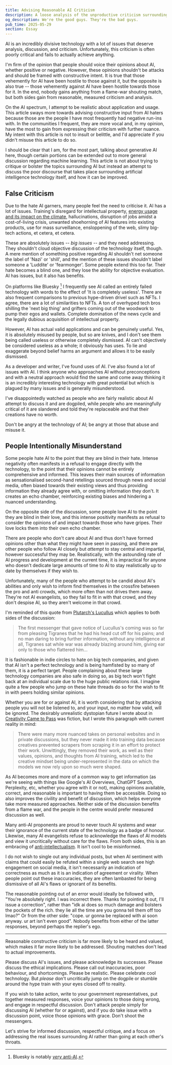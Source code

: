 ```yaml
---
title: Advising Reasonable AI Criticism
description: A loose analysis of the unproductive criticism surrounding artificial intelligence from both pro and anti camps, with advocations for more nuanced, constructive engagement and how that can be achieved to allow more informed and respectful discussions about AI technology and its impact.
og_description: We're the good guys. They're the bad guys.
pub_time: 2025-05-29
section: Essay
---
```


AI is an incredibly divisive technology with a lot of issues that deserve analysis, discussion, and criticism. Unfortunately, this criticism is often poorly critical and fails to actually achieve anything.

I'm firm of the opinion that people should voice their opinions about AI, whether positive or negative. However, these opinions shouldn't be attacks and should be framed with constructive intent. It is true that those vehemently for AI have been hostile to those against it, but the opposite is also true -- those vehemently against AI have been hostile towards those for it. In the end, nobody gains anything from a flame-war shouting match, but both sides gain from reasonable, measured criticism and analysis.

On the AI spectrum, I attempt to be realistic about application and usage. This article sways more towards advising constructive input from AI haters because those are the people I have most frequently had negative run-ins with. In the communities I frequent, they are more vocal and, in my opinion, have the most to gain from expressing their criticism with further nuance. My intent with this article is not to insult or belittle, and I'd appreciate if you didn't misuse this article to do so.

I should be clear that I am, for the most part, talking about generative AI here, though certain portions can be extended out to more general discussion regarding machine learning. This article is not about trying to critique or bolster the topics surrounding AI but instead an attempt to discuss the poor discourse that takes place surrounding artificial intelligence technology itself, and how it can be improved.

## False Criticism

Due to the hate AI garners, many people feel the need to criticise it. AI has a lot of issues. Training's disregard for intellectual property, [energy usage and its impact on the climate](https://www.technologyreview.com/2025/05/20/1116327/ai-energy-usage-climate-footprint-big-tech), hallucinations, disruption of jobs amidst a cost-of-living crisis, unwanted shoehorning of AI features into existing products, use for mass surveillance, ensloppening of the web, slimy big-tech actions, et cetera, et cetera.

These are absolutely issues -- _big issues_ -- and they need addressing. They shouldn't cloud objective discussion of the technology itself, though. A mere mention of something positive regarding AI shouldn't net someone the label of 'Nazi' or 'shill', and the mention of these issues shouldn't label someone a 'Luddite' or 'fearmonger'. Some people extend this too far. Their hate becomes a blind one, and they lose the ability for objective evaluation. AI has issues, but it also has benefits.

On platforms like Bluesky [^1] I frequently see AI called an entirely failed technology with words to the effect of 'It is completely useless'. There are also frequent comparisons to previous hype-driven drivel such as NFTs. I agree, there are a lot of similarities to NFTs. A ton of overhyped tech bros shilling the 'next big thing' and grifters coming out of the woodwork to pump their egos and wallets. Complete domination of the news cycle and the legally dubious acquisition of intellectual property.

However, AI has actual valid applications and can be genuinely useful. Yes, it is absolutely misused by people, but so are knives, and I don't see them being called useless or otherwise completely dismissed. AI can't objectively be considered useless as a whole; it obviously has uses. To lie and exaggerate beyond belief harms an argument and allows it to be easily dismissed.

As a developer and writer, I've found uses of AI. I've also found a lot of issues with AI. I think anyone who approaches AI without preconceptions and with a neutral approach would find the same and come away thinking it is an incredibly interesting technology with great potential but which is plagued by many issues and is generally misunderstood.

I've disappointedly watched as people who are fairly realistic about AI attempt to discuss it and are dogpiled, while people who are meaningfully critical of it are slandered and told they're replaceable and that their creations have no worth.

Don't be angry at the technology of AI; be angry at those that abuse and misuse it.

## People Intentionally Misunderstand

Some people hate AI to the point that they are blind in their hate. Intense negativity often manifests in a refusal to engage directly with the technology, to the point that their opinions cannot be entirely comprehensive and informed. This leaves their main sources of information as sensationalised second-hand retellings sourced through news and social media, often biased towards their existing views and thus providing information they already agree with, or omitting information they don't. It creates an echo chamber, reinforcing existing biases and hindering a nuanced understanding.

On the opposite side of the discussion, some people love AI to the point they are blind in their love, and this intense positivity manifests as refusal to consider the opinions of and impact towards those who have gripes. Their love locks them into their own echo chamber.

There are people who don't care about AI and thus don't have formed opinions other than what they might have seen in passing, and there are other people who follow AI closely but _attempt_ to stay central and impartial, however successful they may be. Realistically, with the astounding rate of AI progress and development at the current time, it is impractical for anyone who doesn't dedicate large amounts of time to AI to stay realistically up to date by themselves if they wish to.

Unfortunately, many of the people who attempt to be candid about AI's abilities and only wish to inform find themselves in the crossfire between the pro and anti crowds, which more often than not drives them away. They're not AI evangelists, so they fail to fit in with that crowd, and they don't despise AI, so they aren't welcome in that crowd.

I'm reminded of this quote from [Plutarch's Lucullus](https://classics.mit.edu/Plutarch/lucullus.html) which applies to both sides of the discussion:

> The first messenger that gave notice of Lucullus's coming was so far from pleasing Tigranes that he had his head cut off for his pains; and no man daring to bring further information, without any intelligence at all, Tigranes sat while war was already blazing around him, giving ear only to those who flattered him...

It is fashionable in indie circles to hate on big tech companies, and given that AI isn't a perfect technology and is being hamfisted by so many of them, it is a perfect target. People complaining about these large technology companies are also safe in doing so, as big tech won't fight back at an individual scale due to the huge public relations risk. I imagine quite a few people who jump on these hate threads do so for the wish to fit in with peers holding similar opinions.

Whether you are for or against AI, it is worth considering that by attacking people you will not be listened to, and your input, no matter how valid, will be ignored. The desirably unrealistic dystopian future I wrote about in [Creativity Came to Pass](/posts/creativity-came-to-pass) was fiction, but I wrote this paragraph with current reality in mind:

> There were many more nuanced takes on personal websites and in private discussions, but they never made it into training data because creatives prevented scrapers from scraping it in an effort to protect their work. Unwittingly, they removed their work, as well as their values, opinions, and thoughts from AI training, which led to the creative mindset being under-represented in the data on which the models we now rely upon so much were shaped.

As AI becomes more and more of a common way to get information (as we're seeing with things like Google's AI Overviews, ChatGPT Search, Perplexity, etc, whether you agree with it or not), making opinions available, correct, and reasonable is important to having them be accessible. Doing so also improves the civility and benefit of discussion, which helps everyone take more measured approaches. Neither side of the discussion benefits from a flame war, and the people in the centre would prefer measured discussion as well.

Many anti-AI proponents are proud to never touch AI systems and wear their ignorance of the current state of the technology as a badge of honour. Likewise, many AI evangelists refuse to acknowledge the flaws of AI models and view it uncritically without care for the flaws. From both sides, this is an embracing of [anti-intellectualism](https://en.wikipedia.org/wiki/Anti-intellectualism). It isn't cool to be misinformed.

I do not wish to single out any individual posts, but when AI sentiment with claims that could easily be refuted within a single web search see high engagement on social media, it isn't necessarily an indication of correctness as much as it is an indication of agreement or virality. When people point out these inaccuracies, they are often lambasted for being dismissive of all AI's flaws or ignorant of its benefits.

The reasonable pointing out of an error would ideally be followed with, "You're absolutely right. I was incorrect there. Thanks for pointing it out, I'll issue a correction", rather than "idk ai does so much damage and bolsters the pockets of the rich. they lie all the time are you gonna tell them off too lmao?" Or from the other side: "cope. ur gonna be replaced with ai soon anyway. ur art isn't even good". Nobody benefits from either of the latter responses, beyond perhaps the replier's ego.

---

Reasonable constructive criticism is far more likely to be heard and valued, which makes it far more likely to be addressed. Shouting matches don't lead to actual improvements.

Please discuss AI's issues, and please acknowledge its successes. Please discuss the ethical implications. Please call out inaccuracies, poor behaviour, and shortcomings. Please be realistic. Please celebrate cool technology. But _please_ don't uncritically jump on the dogpile or stumble around the hype train with your eyes closed off to reality.

If you wish to take action, write to your government representatives, put together measured responses, voice your opinions to those doing wrong, and engage in respectful discussion. Don't attack people simply for discussing AI (whether for or against), and if you do take issue with a discussion point, voice those opinions with grace. Don't shoot the messengers.

Let's strive for informed discussion, respectful critique, and a focus on addressing the real issues surrounding AI rather than going at each other's throats.

[^1]: Bluesky is notably [_very_ anti-AI](https://eugeneyan.com/writing/anti/).
